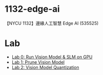 # 1132-edge-ai

【NYCU 1132】邊緣人工智慧 Edge AI (535525)

# Lab

- [Lab 0: Run Vision Model & SLM on GPU](https://github.com/AndyChiangSH/1132-edge-ai/tree/main/Lab/Lab_0)
- [Lab 1: Prune Vision Model](https://github.com/AndyChiangSH/1132-edge-ai/tree/main/Lab/Lab_1)
- [Lab 2: Vision Model Quantization](https://github.com/AndyChiangSH/1132-edge-ai/tree/main/Lab/Lab_2)
